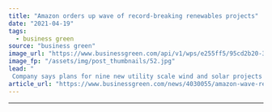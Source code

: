 ```yaml
---
title: "Amazon orders up wave of record-breaking renewables projects"
date: "2021-04-19"
tags: 
  - business green
source: "business green"
image_url: "https://www.businessgreen.com/api/v1/wps/e255ff5/95cd2b20-3466-4a3c-b240-c68bcb5b7b0c/3/Solar-1-19-3-185x114.jpg"
image_fp: "/assets/img/post_thumbnails/52.jpg"
lead: "
 Company says plans for nine new utility scale wind and solar projects make it  world's largest purchaser of renewable power ..."
article_url: "https://www.businessgreen.com/news/4030055/amazon-wave-record-breaking-renewables-projects"
---
```


---
